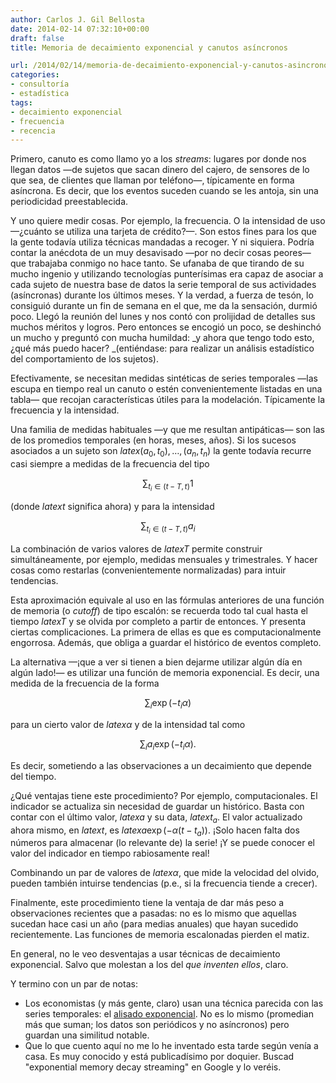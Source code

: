 ```yaml
---
author: Carlos J. Gil Bellosta
date: 2014-02-14 07:32:10+00:00
draft: false
title: Memoria de decaimiento exponencial y canutos asíncronos

url: /2014/02/14/memoria-de-decaimiento-exponencial-y-canutos-asincronos/
categories:
- consultoría
- estadística
tags:
- decaimiento exponencial
- frecuencia
- recencia
---
```


Primero, canuto es como llamo yo a los _streams_: lugares por donde nos llegan datos —de sujetos que sacan dinero del cajero, de sensores de lo que sea, de clientes que llaman por teléfono—, típicamente en forma asíncrona. Es decir, que los eventos suceden cuando se les antoja, sin una periodicidad preestablecida.

Y uno quiere medir cosas. Por ejemplo, la frecuencia. O la intensidad de uso —¿cuánto se utiliza una tarjeta de crédito?—. Son estos fines para los que la gente todavía utiliza técnicas mandadas a recoger. Y ni siquiera. Podría contar la anécdota de un muy desavisado —por no decir cosas peores— que trabajaba conmigo no hace tanto. Se ufanaba de que tirando de su mucho ingenio y utilizando tecnologías punterísimas era capaz de asociar a cada sujeto de nuestra base de datos la serie temporal de sus actividades (asíncronas) durante los últimos meses. Y la verdad, a fuerza de tesón, lo consiguió durante un fin de semana en el que, me da la sensación, durmió poco. Llegó la reunión del lunes y nos contó con prolijidad de detalles sus muchos méritos y logros. Pero entonces se encogió un poco, se deshinchó un mucho y preguntó con mucha humildad: _y ahora que tengo todo esto, ¿qué más puedo hacer? _(entiéndase: para realizar un análisis estadístico del comportamiento de los sujetos).

Efectivamente, se necesitan medidas sintéticas de series temporales —las escupa en tiempo real un canuto o estén convenientemente listadas en una tabla— que recojan características útiles para la modelación. Típicamente la frecuencia y la intensidad.

Una familia de medidas habituales —y que me resultan antipáticas— son las de los promedios temporales (en horas, meses, años). Si los sucesos asociados a un sujeto son $latex (a_0,t_0),\dots,(a_n,t_n)$ la gente todavía recurre casi siempre a medidas de la frecuencia del tipo

$$ \sum_{t_i\in (t-T,t)} 1$$

(donde $latex t$ significa ahora) y para la intensidad

$$ \sum_{t_i\in (t-T,t)} a_i$$

La combinación de varios valores de $latex T$ permite construir simultáneamente, por ejemplo, medidas mensuales y trimestrales. Y hacer cosas como restarlas (convenientemente normalizadas) para intuir tendencias.

Esta aproximación equivale al uso en las fórmulas anteriores de una función de memoria (o _cutoff_) de tipo escalón: se recuerda todo tal cual hasta el tiempo $latex T$ y se olvida por completo a partir de entonces. Y presenta ciertas complicaciones. La primera de ellas es que es computacionalmente engorrosa. Además, que obliga a guardar el histórico de eventos completo.

La alternativa —¡que a ver si tienen a bien dejarme utilizar algún día en algún lado!— es utilizar una función de memoria exponencial. Es decir, una medida de la frecuencia de la forma

$$ \sum_i \exp(-t_i \alpha)$$

para un cierto valor de $latex \alpha$ y de la intensidad tal como

$$ \sum_i a_i \exp(-t_i \alpha).$$

Es decir, sometiendo a las observaciones a un decaimiento que depende del tiempo.

¿Qué ventajas tiene este procedimiento? Por ejemplo, computacionales. El indicador se actualiza sin necesidad de guardar un histórico. Basta con contar con el último valor, $latex a$ y su data, $latex t_a$. El valor actualizado ahora mismo, en $latex t$, es $latex a\exp(-\alpha(t - t_a))$. ¡Solo hacen falta dos números para almacenar (lo relevante de) la serie! ¡Y se puede conocer el valor del indicador en tiempo rabiosamente real!

Combinando un par de valores de $latex \alpha$, que mide la velocidad del olvido, pueden también intuirse tendencias (p.e., si la frecuencia tiende a crecer).

Finalmente, este procedimiento tiene la ventaja de dar más peso a observaciones recientes que a pasadas: no es lo mismo que aquellas sucedan hace casi un año (para medias anuales) que hayan sucedido recientemente. Las funciones de memoria escalonadas pierden el matiz.

En general, no le veo desventajas a usar técnicas de decaimiento exponencial. Salvo que molestan a los del _que inventen ellos_, claro.

Y termino con un par de notas:

* Los economistas (y más gente, claro) usan una técnica parecida con las series temporales: el [alisado exponencial](http://en.wikipedia.org/wiki/Exponential_smoothing). No es lo mismo (promedian más que suman; los datos son periódicos y no asíncronos) pero guardan una similitud notable.
* Que lo que cuento aquí no me lo he inventado esta tarde según venía a casa. Es muy conocido y está publicadísimo por doquier. Buscad "exponential memory decay streaming" en Google y lo veréis.